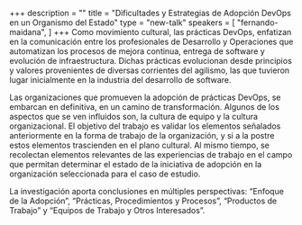 +++
description = ""
title = "Dificultades y Estrategias de Adopción DevOps en un Organismo del Estado"
type = "new-talk"
speakers = [
        "fernando-maidana",
]
+++
Como movimiento cultural, las prácticas DevOps, enfatizan en la comunicación entre los profesionales de Desarrollo y Operaciones que automatizan los procesos de mejora continua, entrega de software y evolución de infraestructura. Dichas prácticas evolucionan desde principios y valores provenientes de diversas corrientes del agilismo, las que tuvieron lugar inicialmente en la industria del desarrollo de software.

Las organizaciones que promueven la adopción de prácticas DevOps, se embarcan en definitiva, en un camino de transformación. Algunos de los aspectos que se ven influidos son, la cultura de equipo y la cultura organizacional. El objetivo del trabajo es validar los elementos señalados anteriormente en la forma de trabajo de la organización, y si a la postre estos elementos trascienden en el plano cultural. Al mismo tiempo, se recolectan elementos relevantes de las experiencias de trabajo en el campo que permitan determinar el estado de la iniciativa de adopción en la organización seleccionada para el caso de estudio.

La investigación aporta conclusiones en múltiples perspectivas: “Enfoque de la Adopción”, “Prácticas, Procedimientos y Procesos”, “Productos de Trabajo” y “Equipos de Trabajo y Otros Interesados”.